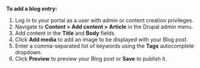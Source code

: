 **To add a blog entry:**

1. Log in to your portal as a user with admin or content creation privileges.
2. Navigate to **Content > Add content > Article** in the Drupal admin menu.
3. Add content in the **Title** and **Body** fields.
4. Click **Add media** to add an image to be displayed with your Blog post.
5. Enter a comma-separated list of keywords using the **Tags** autocomplete dropdown.
6. Click **Preview** to preview your Blog post or **Save** to publish it.